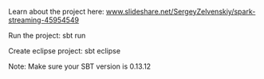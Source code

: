 Learn about the project here: www.slideshare.net/SergeyZelvenskiy/spark-streaming-45954549

Run the project: sbt run

Create eclipse project: sbt eclipse

Note: Make sure your SBT version is 0.13.12
